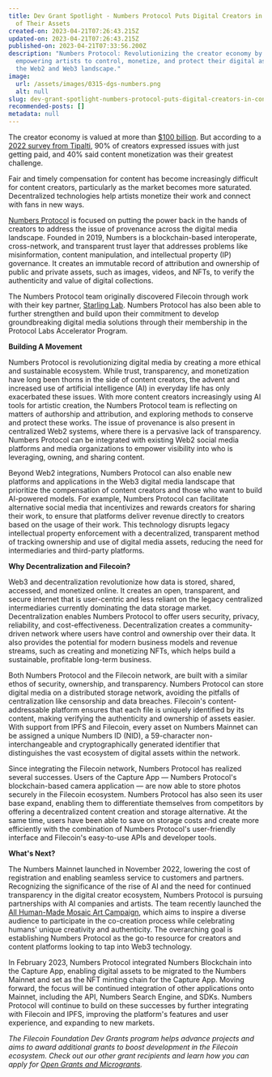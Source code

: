 ```yaml
---
title: Dev Grant Spotlight - Numbers Protocol Puts Digital Creators in Control
  of Their Assets
created-on: 2023-04-21T07:26:43.215Z
updated-on: 2023-04-21T07:26:43.215Z
published-on: 2023-04-21T07:33:56.200Z
description: "Numbers Protocol: Revolutionizing the creator economy by
  empowering artists to control, monetize, and protect their digital assets in
  the Web2 and Web3 landscape."
image:
  url: /assets/images/0315-dgs-numbers.png
  alt: null
slug: dev-grant-spotlight-numbers-protocol-puts-digital-creators-in-control-of-their-assets
recommended-posts: []
metadata: null
---
```


The creator economy is valued at more than [$100 billion](https://www.zippia.com/advice/creator-economy-statistics/#:~:text=There%20are%20an%20estimated%2050,to%20be%20worth%20%24104.2%20billion.). But according to a [2022 survey from Tipalti](https://tipalti.com/tipalti-study-identifies-compensation-issues-as-threat-to-creator-economy-success/), 90% of creators expressed issues with just getting paid, and 40% said content monetization was their greatest challenge.

Fair and timely compensation for content has become increasingly difficult for content creators, particularly as the market becomes more saturated. Decentralized technologies help artists monetize their work and connect with fans in new ways.

[Numbers Protocol](https://www.numbersprotocol.io/) is focused on putting the power back in the hands of creators to address the issue of provenance across the digital media landscape. Founded in 2019, Numbers is a blockchain-based interoperate, cross-network, and transparent trust layer that addresses problems like misinformation, content manipulation, and intellectual property (IP) governance. It creates an immutable record of attribution and ownership of public and private assets, such as images, videos, and NFTs, to verify the authenticity and value of digital collections.

The Numbers Protocol team originally discovered Filecoin through work with their key partner, [Starling Lab](https://www.starlinglab.org/). Numbers Protocol has also been able to further strengthen and build upon their commitment to develop groundbreaking digital media solutions through their membership in the Protocol Labs Accelerator Program.

**Building A Movement**

Numbers Protocol is revolutionizing digital media by creating a more ethical and sustainable ecosystem. While trust, transparency, and monetization have long been thorns in the side of content creators, the advent and increased use of artificial intelligence (AI) in everyday life has only exacerbated these issues. With more content creators increasingly using AI tools for artistic creation, the Numbers Protocol team is reflecting on matters of authorship and attribution, and exploring methods to conserve and protect these works. The issue of provenance is also present in centralized Web2 systems, where there is a pervasive lack of transparency. Numbers Protocol can be integrated with existing Web2 social media platforms and media organizations to empower visibility into who is leveraging, owning, and sharing content.

Beyond Web2 integrations, Numbers Protocol can also enable new platforms and applications in the Web3 digital media landscape that prioritize the compensation of content creators and those who want to build AI-powered models. For example, Numbers Protocol can facilitate alternative social media that incentivizes and rewards creators for sharing their work, to ensure that platforms deliver revenue directly to creators based on the usage of their work. This technology disrupts legacy intellectual property enforcement with a decentralized, transparent method of tracking ownership and use of digital media assets, reducing the need for intermediaries and third-party platforms.

**Why Decentralization and Filecoin?**

Web3 and decentralization revolutionize how data is stored, shared, accessed, and monetized online. It creates an open, transparent, and secure internet that is user-centric and less reliant on the legacy centralized intermediaries currently dominating the data storage market. Decentralization enables Numbers Protocol to offer users security, privacy, reliability, and cost-effectiveness. Decentralization creates a community-driven network where users have control and ownership over their data. It also provides the potential for modern business models and revenue streams, such as creating and monetizing NFTs, which helps build a sustainable, profitable long-term business.

Both Numbers Protocol and the Filecoin network, are built with a similar ethos of security, ownership, and transparency. Numbers Protocol can store digital media on a distributed storage network, avoiding the pitfalls of centralization like censorship and data breaches. Filecoin's content-addressable platform ensures that each file is uniquely identified by its content, making verifying the authenticity and ownership of assets easier. With support from IPFS and Filecoin, every asset on Numbers Mainnet can be assigned a unique Numbers ID (NID), a 59-character non-interchangeable and cryptographically generated identifier that distinguishes the vast ecosystem of digital assets within the network.

Since integrating the Filecoin network, Numbers Protocol has realized several successes. Users of the Capture App — Numbers Protocol's blockchain-based camera application — are now able to store photos securely in the Filecoin ecosystem. Numbers Protocol has also seen its user base expand, enabling them to differentiate themselves from competitors by offering a decentralized content creation and storage alternative. At the same time, users have been able to save on storage costs and create more efficiently with the combination of Numbers Protocol's user-friendly interface and Filecoin's easy-to-use APIs and developer tools.

**What's Next?**

The Numbers Mainnet launched in November 2022, lowering the cost of registration and enabling seamless service to customers and partners. Recognizing the significance of the rise of AI and the need for continued transparency in the digital creator ecosystem, Numbers Protocol is pursuing partnerships with AI companies and artists. The team recently launched the [All Human-Made Mosaic Art Campaign](https://all-human-made.numbersprotocol.io/), which aims to inspire a diverse audience to participate in the co-creation process while celebrating humans' unique creativity and authenticity. The overarching goal is establishing Numbers Protocol as the go-to resource for creators and content platforms looking to tap into Web3 technology.

In February 2023, Numbers Protocol integrated Numbers Blockchain into the Capture App, enabling digital assets to be migrated to the Numbers Mainnet and set as the NFT minting chain for the Capture App. Moving forward, the focus will be continued integration of other applications onto Mainnet, including the API, Numbers Search Engine, and SDKs. Numbers Protocol will continue to build on these successes by further integrating with Filecoin and IPFS, improving the platform's features and user experience, and expanding to new markets.

_The Filecoin Foundation Dev Grants program helps advance projects and aims to award additional grants to boost development in the Filecoin ecosystem. Check out our other grant recipients and learn how you can apply for_ [_Open Grants and Microgrants_](https://fil.org/grants)_._
